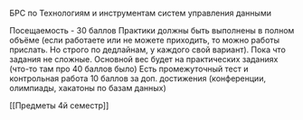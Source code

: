 
БРС по Технологиям и инструментам систем управления данными

Посещаемость - 30 баллов
Практики должны быть выполнены в полном объёме (если работаете или не можете приходить, то можно работы прислать. Но строго по дедлайнам, у каждого свой вариант). Пока что задания не сложные. Основной вес будет на практических заданиях (что-то там про 40 баллов было)
Есть промежуточный тест и контрольная работа
10 баллов за доп. достижения (конференции, олимпиады, хакатоны по базам данных)

[[Предметы 4й семестр]]